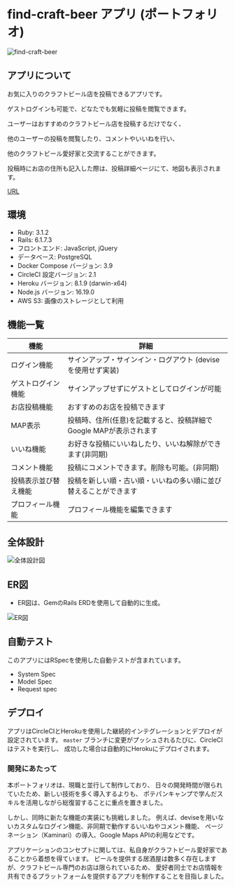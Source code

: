 # find-craft-beer アプリ (ポートフォリオ)

![find-craft-beer](https://github.com/Rinak1210/portfolio_craft_beer/assets/123565603/d7390a9c-5086-48f8-b9e9-9de35b075e01)

## アプリについて

お気に入りのクラフトビール店を投稿できるアプリです。

ゲストログインも可能で、どなたでも気軽に投稿を閲覧できます。

ユーザーはおすすめのクラフトビール店を投稿するだけでなく、

他のユーザーの投稿を閲覧したり、コメントやいいねを行い、

他のクラフトビール愛好家と交流することができます。

投稿時にお店の住所も記入した際は、投稿詳細ページにて、地図も表示されます。

[URL](https://find-craft-beer-780ea7cace03.herokuapp.com/)

## 環境

- Ruby: 3.1.2
- Rails: 6.1.7.3
- フロントエンド: JavaScript, jQuery
- データベース: PostgreSQL
- Docker Compose バージョン: 3.9
- CircleCI 設定バージョン: 2.1
- Heroku バージョン: 8.1.9 (darwin-x64)
- Node.js バージョン: 16.19.0
- AWS S3: 画像のストレージとして利用

## 機能一覧

| 機能                  | 詳細                                                             |
|----------------------|------------------------------------------------------------------|
| ログイン機能          | サインアップ・サインイン・ログアウト (deviseを使用せず実装)    |
| ゲストログイン機能    | サインアップせずにゲストとしてログインが可能                  |
| お店投稿機能          | おすすめのお店を投稿できます                                   |
| MAP表示               | 投稿時、住所(任意)を記載すると、投稿詳細でGoogle MAPが表示されます |
| いいね機能            | お好きな投稿にいいねしたり、いいね解除ができます(非同期)           |
| コメント機能          | 投稿にコメントできます。削除も可能。(非同期)                      |
| 投稿表示並び替え機能  | 投稿を新しい順・古い順・いいねの多い順に並び替えることができます   |
| プロフィール機能      | プロフィール機能を編集できます                                |

## 全体設計

![全体設計図](https://github.com/Rinak1210/portfolio_craft_beer/assets/123565603/1146f768-6db8-4e94-842b-64cc147409e4)

## ER図

- ER図は、GemのRails ERDを使用して自動的に生成。

![ER図](https://github.com/Rinak1210/portfolio_craft_beer/assets/123565603/6da5e727-ef37-4b42-9409-30dea4432521)

## 自動テスト

このアプリにはRSpecを使用した自動テストが含まれています。

- System Spec
- Model Spec
- Request spec

## デプロイ

アプリはCircleCIとHerokuを使用した継続的インテグレーションとデプロイが設定されています。
`master` ブランチに変更がプッシュされるたびに、CircleCIはテストを実行し、
成功した場合は自動的にHerokuにデプロイされます。


### 開発にあたって

本ポートフォリオは、現職と並行して制作しており、
日々の開発時間が限られていたため、新しい技術を多く導入するよりも、
ポテパンキャンプで学んだスキルを活用しながら総復習することに重点を置きました。

しかし、同時に新たな機能の実装にも挑戦しました。
例えば、deviseを用いないカスタムなログイン機能、非同期で動作するいいねやコメント機能、
ページネーション（Kaminari）の導入、Google Maps APIの利用などです。

アプリケーションのコンセプトに関しては、私自身がクラフトビール愛好家であることから着想を得ています。
ビールを提供する居酒屋は数多く存在しますが、クラフトビール専門のお店は限られているため、
愛好者同士でお店情報を共有できるプラットフォームを提供するアプリを制作することを目指しました。

